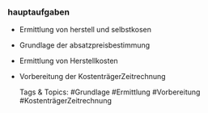 ### hauptaufgaben

- Ermittlung von herstell und selbstkosen
- Grundlage der absatzpreisbestimmung
- Ermittlung von Herstellkosten
- Vorbereitung der KostenträgerZeitrechnung

   Tags & Topics:
   #Grundlage
   #Ermittlung
   #Vorbereitung
   #KostenträgerZeitrechnung